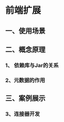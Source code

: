 # 前端扩展

## 一、使用场景



## 二、概念原理

### 1、 依赖库与Jar的关系

### 2、元数据的作用



## 三、案例展示


 

### 3、连接器开发

 

 

 
